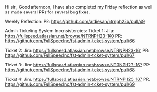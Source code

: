 Hi sir , Good afternoon, I have also completed my Friday reflection as well as made several PRs for several bug fixes.

Weekly Reflection:
PR: https://github.com/ardiesan/ntrnph23b/pull/49

Admin Ticketing System Inconsistencies:
Ticket 1:
Jira: https://fullspeed.atlassian.net/browse/NTRNPH23-160
PR: https://github.com/FullSpeedInc/fst-admin-ticket-system/pull/66

Ticket 2:
Jira: https://fullspeed.atlassian.net/browse/NTRNPH23-161
PR: https://github.com/FullSpeedInc/fst-admin-ticket-system/pull/67

Ticket 3:
Jira: https://fullspeed.atlassian.net/browse/NTRNPH23-162
PR: https://github.com/FullSpeedInc/fst-admin-ticket-system/pull/68

Ticket 4:
Jira: https://fullspeed.atlassian.net/browse/NTRNPH23-167
PR: https://github.com/FullSpeedInc/fst-admin-ticket-system/pull/69